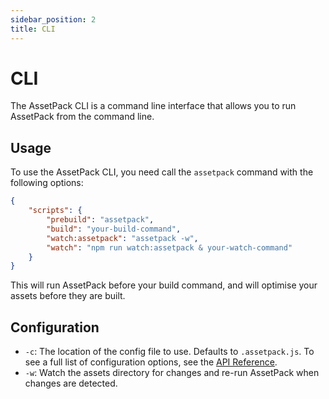 ```yaml
---
sidebar_position: 2
title: CLI
---
```


# CLI

The AssetPack CLI is a command line interface that allows you to run AssetPack from the command line.

## Usage

To use the AssetPack CLI, you need call the `assetpack` command with the following options:

```json
{
    "scripts": {
        "prebuild": "assetpack",
        "build": "your-build-command",
        "watch:assetpack": "assetpack -w",
        "watch": "npm run watch:assetpack & your-watch-command"
    }
}
```

This will run AssetPack before your build command, and will optimise your assets before they are built.

## Configuration

- `-c`: The location of the config file to use. Defaults to `.assetpack.js`. To see a full list of configuration options, see the [API Reference](/docs/guide/configuration).
- `-w`: Watch the assets directory for changes and re-run AssetPack when changes are detected.
